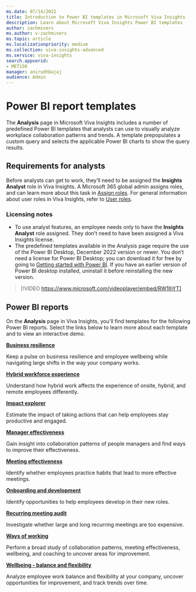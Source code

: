 ```yaml
---
ms.date: 07/14/2022
title: Introduction to Power BI templates in Microsoft Viva Insights
description: Learn about Microsoft Viva Insights Power BI templates
author: zachminers
ms.author: v-zachminers
ms.topic: article
ms.localizationpriority: medium 
ms.collection: viva-insights-advanced 
ms.service: viva-insights
search.appverid: 
- MET150 
manager: anirudhbajaj
audience: Admin
---
```


# Power BI report templates

The **Analysis** page in Microsoft Viva Insights includes a number of predefined Power BI templates that analysts can use to visually analyze workplace collaboration patterns and trends. A template prepopulates a custom query and selects the applicable Power BI charts to show the query results.

## Requirements for analysts

Before analysts can get to work, they’ll need to be assigned the **Insights Analyst** role in Viva Insights. A Microsoft 365 global admin assigns roles, and can learn more about this task in [Assign roles](/Viva/insights/advanced/setup-maint/assign-user-roles). For general information about user roles in Viva Insights, refer to [User roles](/Viva/insights/advanced/setup-maint/user-roles).

### Licensing notes

* To use analyst features, an employee needs only to have the **Insights Analyst** role assigned. They don’t need to have been assigned a Viva Insights license.
* The predefined templates available in the Analysis page require the use of the Power BI Desktop, December 2022 version or newer. You don’t need a license for Power BI Desktop; you can download it for free by going to [Getting started with Power BI](https://powerbi.microsoft.com/getting-started-with-power-bi/). If you have an earlier version of Power BI desktop installed, uninstall it before reinstalling the new version.

> [!VIDEO https://www.microsoft.com/videoplayer/embed/RW1lhYT]

## Power BI reports

On the **Analysis** page in Viva Insights, you'll find templates for the following Power BI reports. Select the links below to learn more about each template and to view an interactive demo.

**[Business resilience](business-resilience.md)**

Keep a pulse on business resilience and employee wellbeing while navigating large shifts in the way your company works.

**[Hybrid workforce experience](hybrid-workforce-experience.md)**
    
Understand how hybrid work affects the experience of onsite, hybrid, and remote employees differently.

**[Impact explorer](impact-explorer.md)**

Estimate the impact of taking actions that can help employees stay productive and engaged.​

**[Manager effectiveness](manager-effectiveness.md)**

Gain insight into collaboration patterns of people managers and find ways to improve their effectiveness.

**[Meeting effectiveness](meeting-effectiveness.md)**

Identify whether employees practice habits that lead to more effective meetings.

**[Onboarding and development](onboarding.md)**

Identify opportunities to help employees develop in their new roles.

**[Recurring meeting audit](recurring-meeting.md)**

Investigate whether large and long recurring meetings are too expensive.
    
**[Ways of working](ways-of-working.md)**

Perform a broad study of collaboration patterns, meeting effectiveness, wellbeing, and coaching to uncover areas for improvement. 

**[Wellbeing - balance and flexibility](wellbeing.md)**

Analyze employee work balance and flexibility at your company, uncover opportunities for improvement, and track trends over time.


